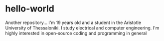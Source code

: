 # hello-world
Another repository...
I'm 19 years old and a student in the Aristotle University of Thessaloniki.
I study electrical and computer engineering.
I'm highly interested in open-source coding and programming in general
